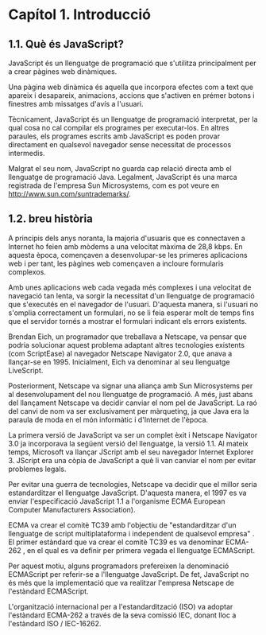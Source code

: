 # Capítol 1. Introducció
## 1.1. Què és JavaScript?
JavaScript és un llenguatge de programació que s'utilitza principalment per a crear pàgines web dinàmiques.

Una pàgina web dinàmica és aquella que incorpora efectes com a text que apareix i desapareix, animacions, accions que s'activen en prémer botons i finestres amb missatges d'avís a l'usuari.

Tècnicament, JavaScript és un llenguatge de programació interpretat, per la qual cosa no cal compilar els programes per executar-los. En altres paraules, els programes escrits amb JavaScript es poden provar directament en qualsevol navegador sense necessitat de processos intermedis.

Malgrat el seu nom, JavaScript no guarda cap relació directa amb el llenguatge de programació Java. Legalment, JavaScript és una marca registrada de l'empresa Sun Microsystems, com es pot veure en http://www.sun.com/suntrademarks/.

## 1.2. breu història
A principis dels anys noranta, la majoria d'usuaris que es connectaven a Internet ho feien amb mòdems a una velocitat màxima de 28,8 kbps. En aquesta època, començaven a desenvolupar-se les primeres aplicacions web i per tant, les pàgines web començaven a incloure formularis complexos.

Amb unes aplicacions web cada vegada més complexes i una velocitat de navegació tan lenta, va sorgir la necessitat d'un llenguatge de programació que s'executés en el navegador de l'usuari. D'aquesta manera, si l'usuari no s'omplia correctament un formulari, no se li feia esperar molt de temps fins que el servidor tornés a mostrar el formulari indicant els errors existents.

Brendan Eich, un programador que treballava a Netscape, va pensar que podria solucionar aquest problema adaptant altres tecnologies existents (com ScriptEase) al navegador Netscape Navigator 2.0, que anava a llançar-se en 1995. Inicialment, Eich va denominar al seu llenguatge LiveScript.

Posteriorment, Netscape va signar una aliança amb Sun Microsystems per al desenvolupament del nou llenguatge de programació. A més, just abans del llançament Netscape va decidir canviar el nom pel de JavaScript. La raó del canvi de nom va ser exclusivament per màrqueting, ja que Java era la paraula de moda en el món informàtic i d'Internet de l'època.

La primera versió de JavaScript va ser un complet èxit i Netscape Navigator 3.0 ja incorporava la següent versió del llenguatge, la versió 1.1. Al mateix temps, Microsoft va llançar JScript amb el seu navegador Internet Explorer 3. JScript era una còpia de JavaScript a què li van canviar el nom per evitar problemes legals.

Per evitar una guerra de tecnologies, Netscape va decidir que el millor seria estandarditzar el llenguatge JavaScript. D'aquesta manera, el 1997 es va enviar l'especificació JavaScript 1.1 a l'organisme ECMA European Computer Manufacturers Association).

ECMA va crear el comitè TC39 amb l'objectiu de "estandarditzar d'un llenguatge de script multiplataforma i independent de qualsevol empresa" . El primer estàndard que va crear el comitè TC39 es va denominar ECMA-262 , en el qual es va definir per primera vegada el llenguatge ECMAScript.

Per aquest motiu, alguns programadors prefereixen la denominació ECMAScript per referir-se a l'llenguatge JavaScript. De fet, JavaScript no és més que la implementació que va realitzar l'empresa Netscape de l'estàndard ECMAScript.

L'organització internacional per a l'estandardització (ISO) va adoptar l'estàndard ECMA-262 a través de la seva comissió IEC, donant lloc a l'estàndard ISO / IEC-16262.
